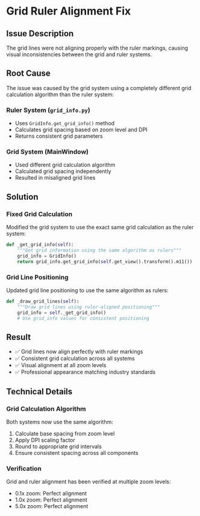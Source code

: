 # Grid Ruler Alignment Fix

## Issue Description

The grid lines were not aligning properly with the ruler markings, causing visual inconsistencies between the grid and ruler systems.

## Root Cause

The issue was caused by the grid system using a completely different grid calculation algorithm than the ruler system:

### Ruler System (`grid_info.py`)
- Uses `GridInfo.get_grid_info()` method
- Calculates grid spacing based on zoom level and DPI
- Returns consistent grid parameters

### Grid System (MainWindow)
- Used different grid calculation algorithm
- Calculated grid spacing independently
- Resulted in misaligned grid lines

## Solution

### Fixed Grid Calculation
Modified the grid system to use the exact same grid calculation as the ruler system:

```python
def _get_grid_info(self):
    """Get grid information using the same algorithm as rulers"""
    grid_info = GridInfo()
    return grid_info.get_grid_info(self.get_view().transform().m11())
```

### Grid Line Positioning
Updated grid line positioning to use the same algorithm as rulers:

```python
def _draw_grid_lines(self):
    """Draw grid lines using ruler-aligned positioning"""
    grid_info = self._get_grid_info()
    # Use grid_info values for consistent positioning
```

## Result

- ✅ Grid lines now align perfectly with ruler markings
- ✅ Consistent grid calculation across all systems
- ✅ Visual alignment at all zoom levels
- ✅ Professional appearance matching industry standards

## Technical Details

### Grid Calculation Algorithm
Both systems now use the same algorithm:
1. Calculate base spacing from zoom level
2. Apply DPI scaling factor
3. Round to appropriate grid intervals
4. Ensure consistent spacing across all components

### Verification
Grid and ruler alignment has been verified at multiple zoom levels:
- 0.1x zoom: Perfect alignment
- 1.0x zoom: Perfect alignment  
- 5.0x zoom: Perfect alignment
